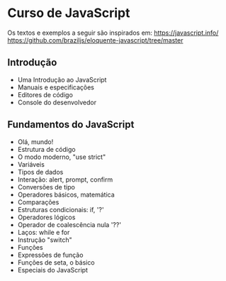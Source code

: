 # Curso de JavaScript

Os textos e exemplos a seguir são inspirados em:
https://javascript.info/
https://github.com/braziljs/eloquente-javascript/tree/master

## Introdução
* Uma Introdução ao JavaScript
* Manuais e especificações
* Editores de código
* Console do desenvolvedor

## Fundamentos do JavaScript
* Olá, mundo!
* Estrutura de código
* O modo moderno, "use strict"
* Variáveis
* Tipos de dados
* Interação: alert, prompt, confirm
* Conversões de tipo
* Operadores básicos, matemática
* Comparações
* Estruturas condicionais: if, '?'
* Operadores lógicos
* Operador de coalescência nula '??'
* Laços: while e for
* Instrução "switch"
* Funções
* Expressões de função
* Funções de seta, o básico
* Especiais do JavaScript
